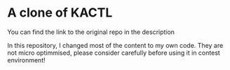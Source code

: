 # A clone of KACTL

You can find the link to the original repo in the description

In this repository, I changed most of the content to my own code. They are not micro optimmised, please consider carefully before using it in contest environment!
